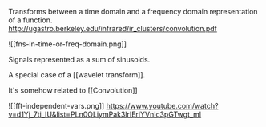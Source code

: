 Transforms between a time domain and a frequency domain representation of a function.
http://ugastro.berkeley.edu/infrared/ir_clusters/convolution.pdf

![[fns-in-time-or-freq-domain.png]]

Signals represented as a sum of sinusoids. 

A special case of a [[wavelet transform]].

It's somehow related to [[Convolution]]

![[fft-independent-vars.png]] https://www.youtube.com/watch?v=d1Yj_7ti_IU&list=PLn0OLiymPak3lrIErlYVnIc3pGTwgt_ml